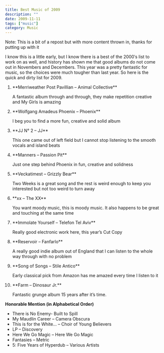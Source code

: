 ```yaml
---
title: Best Music of 2009
description: ""
date: 2009-11-11
tags: ["music"]
category: Music
---
```



Note: This is a bit of a repost but with more content thrown in, thanks for putting up with it

I know this is a little early, but I know there is a best of the 2000′s list to work on as well, and history has shown me that good albums do not come out in Novembers and Decembers. This year was a pretty fantastic for music, so the choices were much tougher than last year. So here is the quick and dirty list for 2009.

<div id="_mcePaste" style="position: absolute; left: -10000px; top: 0px; width: 1px; height: 1px; overflow-x: hidden; overflow-y: hidden;">Merriweather Post Pavillian – Animal Collective</div>

<div id="_mcePaste" style="position: absolute; left: -10000px; top: 0px; width: 1px; height: 1px; overflow-x: hidden; overflow-y: hidden;">Wolfgang Amadeus Phoenix – Phoenix</div>

<div id="_mcePaste" style="position: absolute; left: -10000px; top: 0px; width: 1px; height: 1px; overflow-x: hidden; overflow-y: hidden;">JJ N 2 – JJ</div>

<div id="_mcePaste" style="position: absolute; left: -10000px; top: 0px; width: 1px; height: 1px; overflow-x: hidden; overflow-y: hidden;">Manners – Passion Pit</div>

<div id="_mcePaste" style="position: absolute; left: -10000px; top: 0px; width: 1px; height: 1px; overflow-x: hidden; overflow-y: hidden;">Veckatimest – Grizzly Bear</div>

<div id="_mcePaste" style="position: absolute; left: -10000px; top: 0px; width: 1px; height: 1px; overflow-x: hidden; overflow-y: hidden;">xx – The XX</div>

<div id="_mcePaste" style="position: absolute; left: -10000px; top: 0px; width: 1px; height: 1px; overflow-x: hidden; overflow-y: hidden;">Immolate Yourself – Telefon Tel Aviv</div>

<div id="_mcePaste" style="position: absolute; left: -10000px; top: 0px; width: 1px; height: 1px; overflow-x: hidden; overflow-y: hidden;">Reservoir – Fanfarlo</div>

<div id="_mcePaste" style="position: absolute; left: -10000px; top: 0px; width: 1px; height: 1px; overflow-x: hidden; overflow-y: hidden;">Song of Songs – Stile Antico</div>

<div id="_mcePaste" style="position: absolute; left: -10000px; top: 0px; width: 1px; height: 1px; overflow-x: hidden; overflow-y: hidden;">Farm – Dinosaur Jr.</div>

<div id="_mcePaste" style="position: absolute; left: -10000px; top: 0px; width: 1px; height: 1px; overflow-x: hidden; overflow-y: hidden;">My Maudlin Career – Camera Obscura</div>

<div id="_mcePaste" style="position: absolute; left: -10000px; top: 0px; width: 1px; height: 1px; overflow-x: hidden; overflow-y: hidden;">This is for the White… – Choir of Young Believers</div>

<div id="_mcePaste" style="position: absolute; left: -10000px; top: 0px; width: 1px; height: 1px; overflow-x: hidden; overflow-y: hidden;">LP – Discovery</div>

<div id="_mcePaste" style="position: absolute; left: -10000px; top: 0px; width: 1px; height: 1px; overflow-x: hidden; overflow-y: hidden;">5: Five Years of Hyperdub – Various Artists</div>

<div id="_mcePaste" style="position: absolute; left: -10000px; top: 0px; width: 1px; height: 1px; overflow-x: hidden; overflow-y: hidden;">Fantasies – Metric</div>

<div id="_mcePaste" style="position: absolute; left: -10000px; top: 0px; width: 1px; height: 1px; overflow-x: hidden; overflow-y: hidden;">Here We Go Magic – Here We Go Magic</div>

<ol>

<li>**Merriweather Post Pavillian – Animal Collective**<br>

A fantastic album through and through, they make repetition creative and My Girls is amazing</li>

<li>**Wolfgang Amadeus Phoenix – Phoenix**<br>

I beg you to find a more fun, creative and solid album</li>

<li>**JJ N° 2 – JJ**<br>

This one came out of left field but I cannot stop listening to the smooth vocals and island beats</li>

<li>**Manners – Passion Pit**<br>

Just one step behind Phoenix in fun, creative and solidness</li>

<li>**Veckatimest – Grizzly Bear**<br>

Two Weeks is a great song and the rest is weird enough to keep you interested but not too weird to turn away</li>

<li>**xx – The XX**<br>

You want moody music, this is moody music. It also happens to be great and touching at the same time</li>

<li>**Immolate Yourself – Telefon Tel Aviv**<br>

Really good electronic work here, this year’s Cut Copy</li>

<li>**Reservoir – Fanfarlo**<br>

A really good indie album out of England that I can listen to the whole way through with no problem</li>

<li>**Song of Songs – Stile Antico**<br>

Early classical pick from Amazon has me amazed every time I listen to it</li>

<li>**Farm – Dinosaur Jr.**<br>

Fantastic grunge album 15 years after it’s time.</li>

</ol>

**Honorable Mention (in Alphabetical Order)**

<ul>

<li>There is No Enemy-&nbsp;Built to Spill</li>

<li>My Maudlin Career – Camera Obscura</li>

<li>This is for the White… – Choir of Young Believers</li>

<li>LP – Discovery</li>

<li>Here We Go Magic – Here We Go Magic</li>

<li>Fantasies – Metric</li>

<li>5: Five Years of Hyperdub – Various Artists</li>

</ul>
